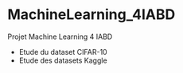 # MachineLearning_4IABD
Projet Machine Learning 4 IABD

 - Etude du dataset CIFAR-10
 - Etude des datasets Kaggle

